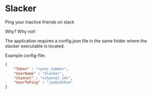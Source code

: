 # Slacker
Ping your inactive friends on slack

Why? Why not!

The application requires a config.json file in the same folder where the slacker executable is located.

Example config-file:

```json
{
	"Token" : "<your_token>",
	"UserName" : "Slacker",
	"Channel" : "<channel_id>",
	"UserToPing" : "joakimthun"
}

```
